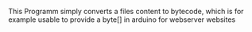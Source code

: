 This Programm simply converts a files content to bytecode, which is for example usable to provide a byte[] in arduino for webserver websites
